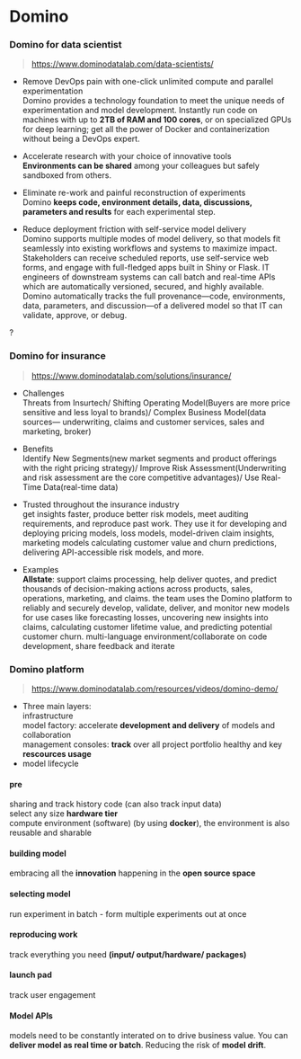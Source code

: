 # Domino

### Domino for data scientist
> https://www.dominodatalab.com/data-scientists/

* Remove DevOps pain with one-click unlimited compute and parallel experimentation  
Domino provides a technology foundation to meet the unique needs of experimentation and model development. Instantly run code on machines with up to **2TB of RAM and 100 cores**, or on specialized GPUs for deep learning; get all the power of Docker and containerization without being a DevOps expert.

* Accelerate research with your choice of innovative tools  
**Environments can be shared** among your colleagues but safely sandboxed from others.

* Eliminate re-work and painful reconstruction of experiments  
Domino **keeps code, environment details, data, discussions, parameters and results** for each experimental step.

* Reduce deployment friction with self-service model delivery  
Domino supports multiple modes of model delivery, so that models fit seamlessly into existing workflows and systems to maximize impact. Stakeholders can receive scheduled reports, use self-service web forms, and engage with full-fledged apps built in Shiny or Flask.
IT engineers of downstream systems can call batch and real-time APIs which are automatically versioned, secured, and highly available. Domino automatically tracks the full provenance—code, environments, data, parameters, and discussion—of a delivered model so that IT can validate, approve, or debug.

?


### Domino for insurance
> https://www.dominodatalab.com/solutions/insurance/

* Challenges  
Threats from Insurtech/ Shifting Operating Model(Buyers are more price sensitive and less loyal to brands)/ Complex Business Model(data sources— underwriting, claims and customer services, sales and marketing, broker)

* Benefits  
Identify New Segments(new market segments and product offerings with the right pricing strategy)/ Improve Risk Assessment(Underwriting and risk assessment are the core competitive advantages)/ Use Real-Time Data(real-time data)

* Trusted throughout the insurance industry  
get insights faster, produce better risk models, meet auditing requirements, and reproduce past work.
They use it for developing and deploying pricing models, loss models, model-driven claim insights, marketing models calculating customer value and churn predictions, delivering API-accessible risk models, and more.

* Examples  
**Allstate**: support claims processing, help deliver quotes, and predict thousands of decision-making actions across products, sales, operations, marketing, and claims. the team uses the Domino platform to reliably and securely develop, validate, deliver, and monitor new models for use cases like forecasting losses, uncovering new insights into claims, calculating customer lifetime value, and predicting potential customer churn.
multi-language environment/collaborate on code development, share feedback and iterate


### Domino platform  
> https://www.dominodatalab.com/resources/videos/domino-demo/
* Three main layers:  
infrastructure  
model factory: accelerate **development and delivery** of models and collaboration  
management consoles: **track** over all project portfolio healthy and key **rescources usage**
* model lifecycle
#### pre  
sharing and track history code (can also track input data)  
select any size **hardware tier**  
compute environment (software) (by using **docker**), the environment is also reusable and sharable  
#### building model  
embracing all the **innovation** happening in the **open source space**  
#### selecting model
run experiment in batch - form multiple experiments out at once  
#### reproducing work
track everything you need **(input/ output/hardware/ packages)**
#### launch pad
track user engagement
#### Model APIs
models need to be constantly interated on to drive business value. You can **deliver model as real time or batch**. Reducing the risk of **model drift**.
